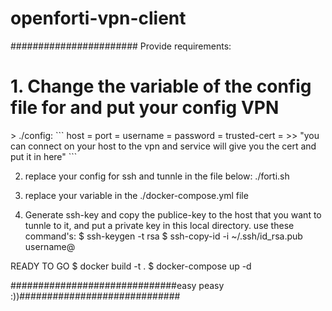 # openforti-vpn-client
#######################
Provide requirements:

<h1>1. Change the variable of the config file for and put your config VPN</h1>
> ./config:
```
host = <VPN SERVER>
port = <PORT>
username = <USERNAME>
password = <PASWWORD>
trusted-cert = <cert key> >> "you can connect on your host to the vpn and service will give you the cert and put it in here"
```



2. replace your config for ssh and tunnle in the file below:
./forti.sh




3. replace your variable in the ./docker-compose.yml file




4. Generate ssh-key and copy the publice-key to the host that you want to tunnle to it, and put a private key in this local directory.
use these command's:
        $ ssh-keygen -t rsa
        $ ssh-copy-id -i ~/.ssh/id_rsa.pub username@<remote IP>



READY TO GO
$ docker build -t <image-name> .
$ docker-compose up -d

##############################easy peasy :))#############################
